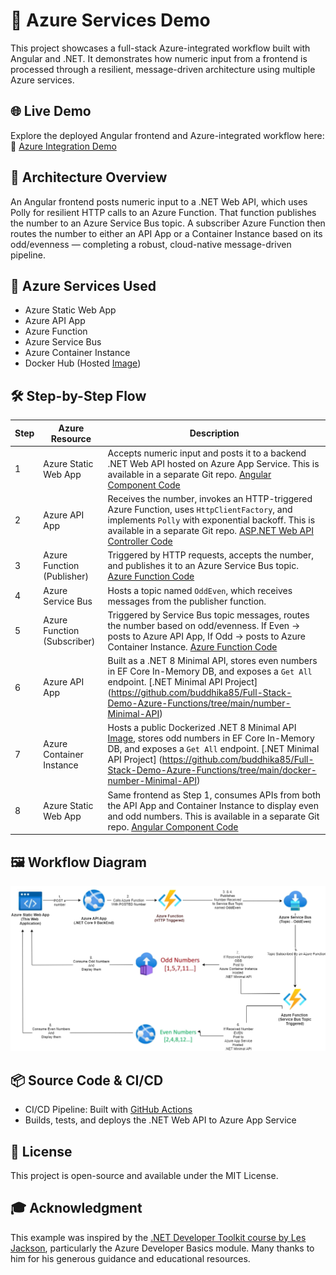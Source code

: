 # 📘 Azure Services Demo

This project showcases a full-stack Azure-integrated workflow built with Angular and .NET. It demonstrates how numeric input from a frontend is processed through a resilient, message-driven architecture using multiple Azure services.  


## 🌐 Live Demo

Explore the deployed Angular frontend and Azure-integrated workflow here:  
🔗 [Azure Integration Demo](https://delightful-desert-009c44900.2.azurestaticapps.net/azure-integration-demo)


## 🚀 Architecture Overview

An Angular frontend posts numeric input to a .NET Web API, which uses Polly for resilient HTTP calls to an Azure Function. That function publishes the number to an Azure Service Bus topic. A subscriber Azure Function then routes the number to either an API App or a Container Instance based on its odd/evenness — completing a robust, cloud-native message-driven pipeline.


## 🧩 Azure Services Used

- Azure Static Web App
- Azure API App
- Azure Function
- Azure Service Bus
- Azure Container Instance
- Docker Hub (Hosted [Image](https://hub.docker.com/r/gsoft85512/docker-number-minimal-api))


## 🛠️ Step-by-Step Flow

| Step | Azure Resource             | Description |
|------|----------------------------|-------------|
| 1    | Azure Static Web App       | Accepts numeric input and posts it to a backend .NET Web API hosted on Azure App Service. This is available in a separate Git repo. [Angular Component Code](https://github.com/buddhika85/Full-Stack-Demo-App/blob/main/Emp.Angular/src/app/components/azure-demo/azure-data-form/azure-data-form.ts) |
| 2    | Azure API App              | Receives the number, invokes an HTTP-triggered Azure Function, uses `HttpClientFactory`, and implements `Polly` with exponential backoff. This is available in a separate Git repo. [ASP.NET Web API Controller Code](https://github.com/buddhika85/Full-Stack-Demo-App/blob/main/Backend/Emp.Api/Controllers/AzureIntegrationController.cs) |
| 3    | Azure Function (Publisher) | Triggered by HTTP requests, accepts the number, and publishes it to an Azure Service Bus topic. [Azure Function Code](https://github.com/buddhika85/Full-Stack-Demo-Azure-Functions/blob/main/interview-azure-function-app/PushToAzureServiceBus.cs) |
| 4    | Azure Service Bus          | Hosts a topic named `OddEven`, which receives messages from the publisher function. |
| 5    | Azure Function (Subscriber)| Triggered by Service Bus topic messages, routes the number based on odd/evenness. If Even → posts to Azure API App, If Odd → posts to Azure Container Instance. [Azure Function Code](https://github.com/buddhika85/Full-Stack-Demo-Azure-Functions/blob/main/interview-azure-function-app/SubscribeServiceBusTopicAzureFunction.cs) |
| 6    | Azure API App              | Built as a .NET 8 Minimal API, stores even numbers in EF Core In-Memory DB, and exposes a `Get All` endpoint. [.NET Minimal API Project] (https://github.com/buddhika85/Full-Stack-Demo-Azure-Functions/tree/main/number-Minimal-API) |
| 7    | Azure Container Instance   | Hosts a public Dockerized .NET 8 Minimal API [Image](https://hub.docker.com/r/gsoft85512/docker-number-minimal-api), stores odd numbers in EF Core In-Memory DB, and exposes a `Get All` endpoint. [.NET Minimal API Project] (https://github.com/buddhika85/Full-Stack-Demo-Azure-Functions/tree/main/docker-number-Minimal-API) |
| 8    | Azure Static Web App       | Same frontend as Step 1, consumes APIs from both the API App and Container Instance to display even and odd numbers. This is available in a separate Git repo. [Angular Component Code](https://github.com/buddhika85/Full-Stack-Demo-App/blob/main/Emp.Angular/src/app/components/azure-demo/azure-data-form/azure-data-form.ts) |


## 🖼️ Workflow Diagram

![Workflow Diagram](https://raw.githubusercontent.com/buddhika85/Full-Stack-Demo-Azure-Functions/main/azure-demo-workflow-diagram.png)


## 📦 Source Code & CI/CD

- CI/CD Pipeline: Built with [GitHub Actions](https://github.com/buddhika85/Full-Stack-Demo-Azure-Functions/actions)
- Builds, tests, and deploys the .NET Web API to Azure App Service


## 📄 License

This project is open-source and available under the MIT License.


## 🎓 Acknowledgment
This example was inspired by the [.NET Developer Toolkit course  by Les Jackson](https://lesjackson.net/course/dotnet-developer-toolkit), particularly the Azure Developer Basics module. Many thanks to him for his generous guidance and educational resources.

